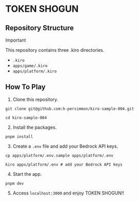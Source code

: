 # TOKEN SHOGUN

## Repository Structure

> [!IMPORTANT]
> This repository contains three .kiro directories.
> - `.kiro`
> - `apps/game/.kiro`
> - `apps/platform/.kiro`

## How To Play

1. Clone this repository.
```shell
git clone git@github.com:h-persimmon/kiro-sample-004.git
```
```shell
cd kiro-sample-004
```

2. Install the packages.
```shell
pnpm install
```

3. Create a `.env` file and add your Bedrock API keys.
```shell
cp apps/platform/.env.sample apps/platform/.env
```
```shell
kiro apps/platform/.env # add your Bedrock API keys
```

4. Start the app.
```shell
pnpm dev
```

5. Access `localhost:3000` and enjoy TOKEN SHOGUN!!
